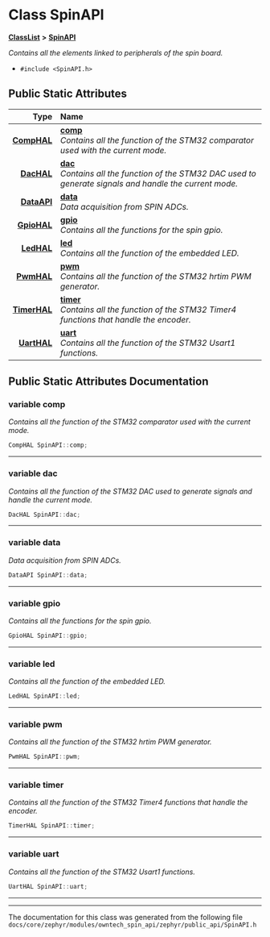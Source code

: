 

# Class SpinAPI



[**ClassList**](annotated.md) **>** [**SpinAPI**](classSpinAPI.md)



_Contains all the elements linked to peripherals of the spin board._ 

* `#include <SpinAPI.h>`























## Public Static Attributes

| Type | Name |
| ---: | :--- |
|  [**CompHAL**](classCompHAL.md) | [**comp**](#variable-comp)  <br>_Contains all the function of the STM32 comparator used with the current mode._  |
|  [**DacHAL**](classDacHAL.md) | [**dac**](#variable-dac)  <br>_Contains all the function of the STM32 DAC used to generate signals and handle the current mode._  |
|  [**DataAPI**](classDataAPI.md) | [**data**](#variable-data)  <br>_Data acquisition from SPIN ADCs._  |
|  [**GpioHAL**](classGpioHAL.md) | [**gpio**](#variable-gpio)  <br>_Contains all the functions for the spin gpio._  |
|  [**LedHAL**](classLedHAL.md) | [**led**](#variable-led)  <br>_Contains all the function of the embedded LED._  |
|  [**PwmHAL**](classPwmHAL.md) | [**pwm**](#variable-pwm)  <br>_Contains all the function of the STM32 hrtim PWM generator._  |
|  [**TimerHAL**](classTimerHAL.md) | [**timer**](#variable-timer)  <br>_Contains all the function of the STM32 Timer4 functions that handle the encoder._  |
|  [**UartHAL**](classUartHAL.md) | [**uart**](#variable-uart)  <br>_Contains all the function of the STM32 Usart1 functions._  |










































## Public Static Attributes Documentation




### variable comp 

_Contains all the function of the STM32 comparator used with the current mode._ 
```C++
CompHAL SpinAPI::comp;
```




<hr>



### variable dac 

_Contains all the function of the STM32 DAC used to generate signals and handle the current mode._ 
```C++
DacHAL SpinAPI::dac;
```




<hr>



### variable data 

_Data acquisition from SPIN ADCs._ 
```C++
DataAPI SpinAPI::data;
```




<hr>



### variable gpio 

_Contains all the functions for the spin gpio._ 
```C++
GpioHAL SpinAPI::gpio;
```




<hr>



### variable led 

_Contains all the function of the embedded LED._ 
```C++
LedHAL SpinAPI::led;
```




<hr>



### variable pwm 

_Contains all the function of the STM32 hrtim PWM generator._ 
```C++
PwmHAL SpinAPI::pwm;
```




<hr>



### variable timer 

_Contains all the function of the STM32 Timer4 functions that handle the encoder._ 
```C++
TimerHAL SpinAPI::timer;
```




<hr>



### variable uart 

_Contains all the function of the STM32 Usart1 functions._ 
```C++
UartHAL SpinAPI::uart;
```




<hr>

------------------------------
The documentation for this class was generated from the following file `docs/core/zephyr/modules/owntech_spin_api/zephyr/public_api/SpinAPI.h`

